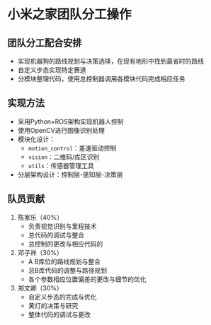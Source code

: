# 小米之家团队分工操作

## 团队分工配合安排
- 实现机器狗的路线规划与决策选择，在现有地形中找到最省时的路线
- 自定义步态实现特定赛道
- 分模块整理代码，使用总控制器调用各模块代码完成相应任务

## 实现方法
- 采用Python+ROS架构实现机器人控制
- 使用OpenCV进行图像识别处理
- 模块化设计：
  - `motion_control`：差速驱动控制
  - `vision`：二维码/库区识别
  - `utils`：传感器管理工具
- 分层架构设计：控制层-感知层-决策层

## 队员贡献
1. 陈家乐（40%）
   - 负责视觉识别与里程技术
   - 总代码的调试与整合
   - 总控制的更改与相应代码的
2. 邓子祥（30%）
   - A B库位的路线规划与整合
   - 总B库代码的调整与路径规划
   - 各个参数相应位置偏差的更改与细节的优化
3. 郑文卿（30%）
   - 自定义步态的完成与优化
   - 黄灯的决策与研究
   - 整体代码的调试与更改